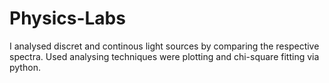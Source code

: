 # Physics-Labs
I analysed discret and continous light sources by comparing the respective spectra.
Used analysing techniques were plotting and chi-square fitting via python.
